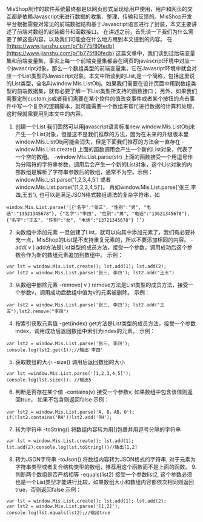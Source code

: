 MisShop制作的软件系统最终都是以网页形式呈现给用户使用，用户和网页的交互都是依赖Javascript来进行数据的收集、整理、传输和反馈的。MisShop开发平台根据需要对常见的前端数据结构基于Javascript语言进行了封装，本文主要讲述了前端对数组的封装细节和函数接口。
在讲述之前，首先谈一下我们为什么需要了解这些内容，以及我们可能会在什么地方用到本文提到的内容。
在[https://www.jianshu.com/p/1b775f80fedb](https://www.jianshu.com/p/1b775f80fedb)
这篇文章中，我们谈到过后端变量集和前端变量集，事实上每一个前端变量集都会在网页的javascript环境中对应一个javascript对象，那么一个数组类型的前端变量集，它在Javasript环境中就会对应一个List类型的Javascript对象。本文中所谈到的List,是一个简称，包括这里说的List类型，全名叫window.Mis.ListObj。如果我们需要在设计页面中用到数组类型的前端数据集，就有必要了解一下List类型所支持的函数接口； 另外，如果我们需要定制custom.js或者我们需要在某个控件的值改变事件或者某个按钮的点击事件中写一个复杂的逻辑脚本，就可能需要一个数组来帮忙进行数据的计算和处理，这时候就需要用到本文中的内容。
1. 创建一个List
我们固然可以用javascript语言标准new window.Mis.ListObj来产生一个List对象，但是这不是我们推荐的方法，因为在未来的升级版本里window.Mis.ListObj可能会消失，但是下面我们推荐的方法会一直存在
-window.Mis.List.create()
上面的函数调用会产生一个新的List对象，代表了一个空的数组。
-window.Mis.List.parse(str)
上面的函数接受一个用逗号作为分隔符的字符串参数，调用后会产生一个新的List对象，这个List对象的内部数组是解析了字符串参数后的数组，通常不为空。示例：window.Mis.List.parse('1,2,3,4,5') 或者window.Mis.List.parse('[1,2,3,4,5]')。
再如window.Mis.List.parse(’张三,李四,王五’), 也可以是满足JSON格式数组语法的复杂字符串，如
```
window.Mis.List.parse('[{"名字":"张三", "性别":"男", "电话":"13521345678"}, {"名字":"李四", "性别":"男", "电话":"13621345678"}, {"名字":"王五", "性别":"女", "电话":"13721345678"} ]’)
```
2. 向数组中添加元素
一旦创建了List，就可以向其中添加元素了，我们有必要补充一点，MisShop的List是不支持重复元素的，所以不要添加相同的内容。
-add( v )
add方法是List类型的成员方法，接受一个参数，调用成功后这个参数会作为新的数组元素追加到数组中。
示例：
```
var lst = window.Mis.List.create(); lst.add(1); lst.add(2);
var lst2 = window.Mis.List.parse('张三, 李四'); lst2.add("王五")
```
3. 从数组中删除元素
-remove( v )
remove方法是List类型的成员方法，接受一个参数v，调用成功后数组中值为v的元素被删除。
示例：
```
var lst2 = window.Mis.List.parse('张三, 李四'); lst2.add("王五");lst2.remove("李四")
```
4. 按索引获取元素值
-get(index)
get方法是List类型的成员方法，接受一个参数index，调用成功后返回数组中索引为index的元素。
示例：
```
var lst2 = window.Mis.List.parse('张三, 李四'); 
console.log(lst2.get(1));//输出'李四'
```
5. 获取数组的大小
-size()
调用后返回数组的大小
```
var lst =window.Mis.List.parse('[1,2,3,4,5]'); console.log(lst.size()); //输出5
```
6. 判断是否存在某个值
-contains(v)
接受一个参数v, 如果数组中包含该值则返回true， 如果不包含则返回false
示例：
```
var lst2 = window.Mis.List.parse('A, B，AB，O'); if(!lst2.contains('RH'))lst2.add('RH');
```
7. 转为字符串
-toString()
将数组内容转为用[]包裹并用逗号分隔的字符串
```
var lst = window.Mis.List.create(); lst.add(1); lst.add(2);console.log(lst.toString())//输出[1,2]
```
8. 转为JSON字符串
-toJson()
将数组内容转为JSON格式的字符串, 对于元素为字符串类型或者复合结构类型的数组，推荐用这个函数而不是上面的函数。
9.判断两个数组是否严格相等
-equals(list2)
接受一个参数list2, 这个参数必须也是一个List类型才能进行比较，如果数组大小和数组内容都依次相同则返回true，否则返回false
示例：
```
var lst = window.Mis.List.create(); lst.add(1); lst.add(2);
var lst2 = window.Mis.List.parse('[1,2]');
console.log(lst.equals(lst2);//输出true
```
